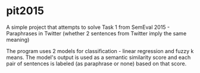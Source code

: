 # pit2015
A simple project that attempts to solve Task 1 from SemEval 2015 - Paraphrases in Twitter (whether 2 sentences from Twitter imply the same meaning)

The program uses 2 models for classification - linear regression and fuzzy k means. The model's output is used as a semantic similarity score and each pair of sentences is labeled (as paraphrase or none) based on that score.
